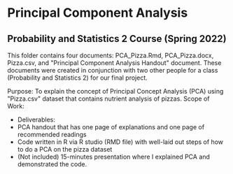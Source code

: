 # Principal Component Analysis 
## Probability and Statistics 2 Course (Spring 2022)

This folder contains four documents: PCA_Pizza.Rmd, PCA_Pizza.docx, Pizza.csv, and "Principal Component Analysis Handout" document. These documents were created in conjunction with two other people for a class (Probability and Statistics 2) for our final project.

Purpose: To explain the concept of Principal Concept Analysis (PCA) using "Pizza.csv" dataset that contains nutrient analysis of pizzas.
Scope of Work:
  - Deliverables:
  -   PCA handout that has one page of explanations and one page of recommended readings
  -   Code written in R via R studio (RMD file) with well-laid out steps of how to do a PCA on the pizza dataset
  -   (Not included) 15-minutes presentation where I explained PCA and demonstrated the code.


